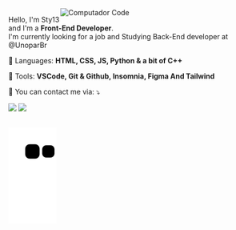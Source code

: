 <img src="https://raw.githubusercontent.com/MicaelliMedeiros/micaellimedeiros/master/image/computer-illustration.png" min-width="400px" max-width="400px" width="400px" align="right" alt="Computador Code">

<p align="left"> 
  Hello, I'm Sty13 and I'm a <strong>Front-End Developer</strong>.<br>
  I'm currently looking for a job and Studying Back-End developer at @UnoparBr
</p>

<p align="left">
  🦄 Languages: <strong>HTML, CSS, JS, Python & a bit of C++</strong>
</p>

<p align="left">
  💼 Tools: <strong>VSCode, Git & Github, Insomnia, Figma And Tailwind</strong>
</p>

<p align="left">
  💌 You can contact me via: ⤵️
</p> 
<p align="left">
  <a href="#" alt="Gmail">
  <img src="https://img.shields.io/badge/-Gmail-FF0000?style=flat-square&labelColor=FF0000&logo=gmail&logoColor=white&link=mailto:contato.Sty13@gmail.com" /></a>

  <a href="#" alt="Linkedin">
  <img src="https://img.shields.io/badge/-Linkedin-0e76a8?style=flat-square&logo=Linkedin&logoColor=white&link=willfixlater" /></a>
</p>  


  
  ##

<div> 
 
  ![Snake animation](https://github.com/Sty13/Sty13/blob/output/github-contribution-grid-snake.svg)
 
</div>

